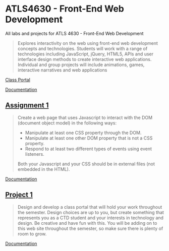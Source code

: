 # ATLS4630 - Front-End Web Development
All labs and projects for ATLS 4630 - Front-End Web Development

> Explores interactivity on the web using front-end web development concepts and technologies. Students will work with a range of technologies including JavaScript, jQuery, HTML5, APIs and user interface design methods to create interactive web applications. Individual and group projects will include animations, games, interactive narratives and web applications

[Class Portal](https://creative.colorado.edu/~chko6454/atls4630/project1/)

[Documentation](https://charliekoepke.wordpress.com/projects/atls-4630-web-front-end-development/)

## [Assignment 1](https://creative.colorado.edu/~chko6454/atls4630/assignment1/)

> Create a web page that uses Javascript to interact with the DOM (document object model) in the following ways:
>
>- Manipulate at least one CSS property through the DOM.
>- Manipulate at least one other DOM property that is not a CSS property.
>- Respond to at least two different types of events using event listeners.
>
>Both your Javascript and your CSS should be in external files (not embedded in the HTML).

[Documentation]()

## [Project 1](https://creative.colorado.edu/~chko6454/atls4630/project1/)

> Design and develop a class portal that will hold your work throughout the semester. Design choices are up to you, but create something that represents you as a CTD student and your interests in technology and design. Be creative and have fun with this. You will be adding on to this web site throughout the semester, so make sure there is plenty of room to grow.

[Documentation]()
